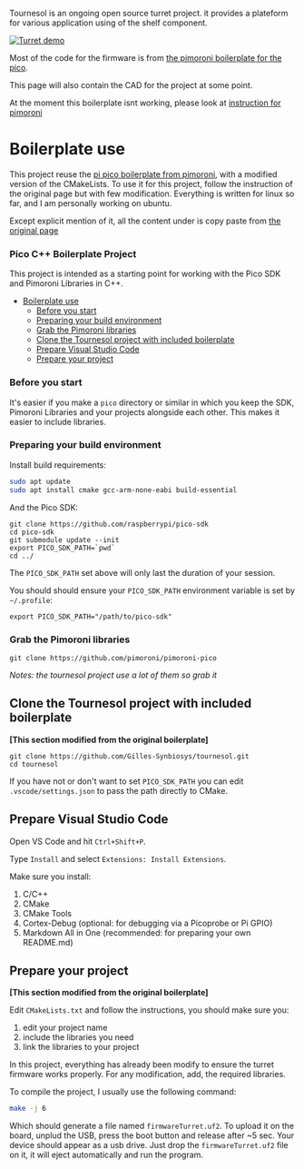 Tournesol is an ongoing open source turret project. it provides a plateform for various application using of the shelf component.


[![Turret demo]()](https://youtube.com/shorts/8F_CqU9SZ6w "Tournesol demo")




Most of the code for the firmware is from [the pimoroni boilerplate for the pico](https://github.com/pimoroni/pico-boilerplate).

This page will also contain the CAD for the project at some point.

At the moment this boilerplate isnt working, please look at [instruction for pimoroni](boilerplate_instructions.md)

# Boilerplate use

This project reuse the [pi pico boilerplate from pimoroni](https://github.com/pimoroni/pico-boilerplate), with a modified version of the CMakeLists. To use it for this project, follow the instruction of the original page but with few modification. Everything is written for linux so far, and I am personally working on ubuntu.

Except explicit mention of it, all the content under is copy paste from [the original page](https://github.com/pimoroni/pico-boilerplate)

### Pico C++ Boilerplate Project<!-- omit in toc -->

This project is intended as a starting point for working with the Pico SDK and Pimoroni Libraries in C++.

- [Boilerplate use](#boilerplate-use)
    - [Before you start](#before-you-start)
    - [Preparing your build environment](#preparing-your-build-environment)
    - [Grab the Pimoroni libraries](#grab-the-pimoroni-libraries)
  - [Clone the Tournesol project with included boilerplate](#clone-the-tournesol-project-with-included-boilerplate)
  - [Prepare Visual Studio Code](#prepare-visual-studio-code)
  - [Prepare your project](#prepare-your-project)

### Before you start

It's easier if you make a `pico` directory or similar in which you keep the SDK, Pimoroni Libraries and your projects alongside each other. This makes it easier to include libraries.

### Preparing your build environment

Install build requirements:

```bash
sudo apt update
sudo apt install cmake gcc-arm-none-eabi build-essential
```

And the Pico SDK:

```
git clone https://github.com/raspberrypi/pico-sdk
cd pico-sdk
git submodule update --init
export PICO_SDK_PATH=`pwd`
cd ../
```

The `PICO_SDK_PATH` set above will only last the duration of your session.

You should should ensure your `PICO_SDK_PATH` environment variable is set by `~/.profile`:

```
export PICO_SDK_PATH="/path/to/pico-sdk"
```

### Grab the Pimoroni libraries

```
git clone https://github.com/pimoroni/pimoroni-pico
```
*Notes: the tournesol project use a lot of them so grab it*

## Clone the Tournesol project with included boilerplate 
**[This section modified from the original boilerplate]** 
```
git clone https://github.com/Gilles-Synbiosys/tournesol.git
cd tournesol
```

If you have not or don't want to set `PICO_SDK_PATH` you can edit `.vscode/settings.json` to pass the path directly to CMake.

## Prepare Visual Studio Code

Open VS Code and hit `Ctrl+Shift+P`.

Type `Install` and select `Extensions: Install Extensions`.

Make sure you install:

1. C/C++
2. CMake
3. CMake Tools
4. Cortex-Debug (optional: for debugging via a Picoprobe or Pi GPIO)
5. Markdown All in One (recommended: for preparing your own README.md)

## Prepare your project

**[This section modified from the original boilerplate]** 

Edit `CMakeLists.txt` and follow the instructions, you should make sure you:

1. edit your project name
2. include the libraries you need
2. link the libraries to your project

In this project, everything has already been modify to ensure the turret firmware works properly. For any modification, add, the required libraries.

To compile the project, I usually use the following command: 

``` bash
make -j 6
```
Which should generate a file named `firmwareTurret.uf2`. To upload it on the board, unplud the USB, press the boot button and release after ~5 sec. Your device should appear as a usb drive. Just drop the `firmwareTurret.uf2` file on it, it will eject automatically and run the program.
